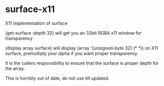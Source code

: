 # surface-x11
X11 implementation of surface

(get-surface :depth 32) will get you an 32bit RGBA x11 window for transparency

(display array surface) will display (array '(unsigned-byte 32) (* *)) on X11 surface, 
premultiply your alpha if you want proper transparency. 

It is the callers responsibility to ensure that the surface is proper depth for the array.

This is horribly out of date, do not use till updated.
